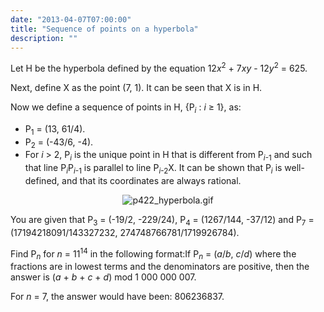 ```yaml
---
date: "2013-04-07T07:00:00"
title: "Sequence of points on a hyperbola"
description: ""
---
```


<p>Let H be the hyperbola defined by the equation 12<var>x</var><sup>2</sup> + 7<var>x</var><var>y</var> - 12<var>y</var><sup>2</sup> = 625.</p>
<p>Next, define X as the point (7, 1). It can be seen that X is in H.</p>
<p>Now we define a sequence of points in H, {P<sub><var>i</var></sub> : <var>i</var> ≥ 1}, as:
</p><ul><li> P<sub>1</sub> = (13, 61/4).
</li><li> P<sub>2</sub> = (-43/6, -4).
</li><li> For <var>i</var> &gt; 2, P<sub><var>i</var></sub> is the unique point in H that is different from P<sub><var>i</var>-1</sub> and such that line P<sub><var>i</var></sub>P<sub><var>i</var>-1</sub> is parallel to line P<sub><var>i</var>-2</sub>X. It can be shown that P<sub><var>i</var></sub> is well-defined, and that its coordinates are always rational.
</li></ul><div style="text-align:center;"><img alt="p422_hyperbola.gif" class="dark_img" src="/images/p422_hyperbola.gif"/></div>
<p>You are given that P<sub>3</sub>  = (-19/2, -229/24), P<sub>4</sub> = (1267/144, -37/12) and P<sub>7</sub> = (17194218091/143327232, 274748766781/1719926784).</p>
<p>Find P<sub><var>n</var></sub> for <var>n</var> = 11<sup>14</sup> in the following format:If P<sub><var>n</var></sub> = (<var>a</var>/<var>b</var>, <var>c</var>/<var>d</var>) where the fractions are in lowest terms and the denominators are positive, then the answer is (<var>a</var> + <var>b</var> + <var>c</var> + <var>d</var>) mod 1 000 000 007.</p>
<p>For <var>n</var> = 7, the answer would have been: 806236837.</p>

